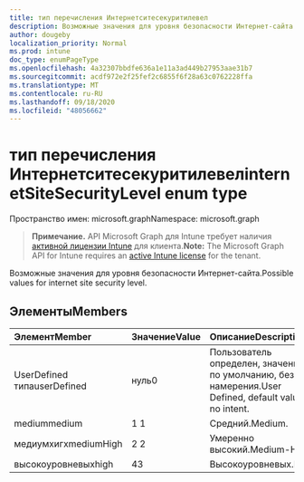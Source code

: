```yaml
---
title: тип перечисления Интернетситесекуритилевел
description: Возможные значения для уровня безопасности Интернет-сайта.
author: dougeby
localization_priority: Normal
ms.prod: intune
doc_type: enumPageType
ms.openlocfilehash: 4a32307bbdfe636a1e11a3ad449b27953aae31b7
ms.sourcegitcommit: acdf972e2f25fef2c6855f6f28a63c0762228ffa
ms.translationtype: MT
ms.contentlocale: ru-RU
ms.lasthandoff: 09/18/2020
ms.locfileid: "48056662"
---
```

# <a name="internetsitesecuritylevel-enum-type"></a><span data-ttu-id="e1460-103">тип перечисления Интернетситесекуритилевел</span><span class="sxs-lookup"><span data-stu-id="e1460-103">internetSiteSecurityLevel enum type</span></span>

<span data-ttu-id="e1460-104">Пространство имен: microsoft.graph</span><span class="sxs-lookup"><span data-stu-id="e1460-104">Namespace: microsoft.graph</span></span>

> <span data-ttu-id="e1460-105">**Примечание.** API Microsoft Graph для Intune требует наличия [активной лицензии Intune](https://go.microsoft.com/fwlink/?linkid=839381) для клиента.</span><span class="sxs-lookup"><span data-stu-id="e1460-105">**Note:** The Microsoft Graph API for Intune requires an [active Intune license](https://go.microsoft.com/fwlink/?linkid=839381) for the tenant.</span></span>

<span data-ttu-id="e1460-106">Возможные значения для уровня безопасности Интернет-сайта.</span><span class="sxs-lookup"><span data-stu-id="e1460-106">Possible values for internet site security level.</span></span>

## <a name="members"></a><span data-ttu-id="e1460-107">Элементы</span><span class="sxs-lookup"><span data-stu-id="e1460-107">Members</span></span>
|<span data-ttu-id="e1460-108">Элемент</span><span class="sxs-lookup"><span data-stu-id="e1460-108">Member</span></span>|<span data-ttu-id="e1460-109">Значение</span><span class="sxs-lookup"><span data-stu-id="e1460-109">Value</span></span>|<span data-ttu-id="e1460-110">Описание</span><span class="sxs-lookup"><span data-stu-id="e1460-110">Description</span></span>|
|:---|:---|:---|
|<span data-ttu-id="e1460-111">UserDefined типа</span><span class="sxs-lookup"><span data-stu-id="e1460-111">userDefined</span></span>|<span data-ttu-id="e1460-112">нуль</span><span class="sxs-lookup"><span data-stu-id="e1460-112">0</span></span>|<span data-ttu-id="e1460-113">Пользователь определен, значение по умолчанию, без намерения.</span><span class="sxs-lookup"><span data-stu-id="e1460-113">User Defined, default value, no intent.</span></span>|
|<span data-ttu-id="e1460-114">medium</span><span class="sxs-lookup"><span data-stu-id="e1460-114">medium</span></span>|<span data-ttu-id="e1460-115">1 </span><span class="sxs-lookup"><span data-stu-id="e1460-115">1</span></span>|<span data-ttu-id="e1460-116">Средний.</span><span class="sxs-lookup"><span data-stu-id="e1460-116">Medium.</span></span>|
|<span data-ttu-id="e1460-117">медиумхигх</span><span class="sxs-lookup"><span data-stu-id="e1460-117">mediumHigh</span></span>|<span data-ttu-id="e1460-118">2 </span><span class="sxs-lookup"><span data-stu-id="e1460-118">2</span></span>|<span data-ttu-id="e1460-119">Умеренно высокий.</span><span class="sxs-lookup"><span data-stu-id="e1460-119">Medium-High.</span></span>|
|<span data-ttu-id="e1460-120">высокоуровневых</span><span class="sxs-lookup"><span data-stu-id="e1460-120">high</span></span>|<span data-ttu-id="e1460-121">4</span><span class="sxs-lookup"><span data-stu-id="e1460-121">3</span></span>|<span data-ttu-id="e1460-122">Высокоуровневых.</span><span class="sxs-lookup"><span data-stu-id="e1460-122">High.</span></span>|









